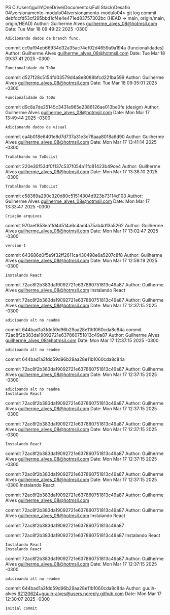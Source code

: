 PS C:\Users\guilh\OneDrive\Documentos\Full Stack\Desafio 04\versionamento-modulo04\versionamento-modulo04> git log
commit debfdcfd53cf295bbd1cf4e4e471ed83757302bc (HEAD -> main, origin/main, origin/HEAD)
Author: Guilherme Alves <guilherme_alves_08@hotmsil.com>
Date:   Tue Mar 18 09:49:22 2025 -0300

    Adicionando dados da branch func.

commit cc9af94eb66934d32a35ac74ef02d4659a9a194a (funcionalidades)
Author: Guilherme Alves <guilherme_alves_08@hotmsil.com>
Date:   Tue Mar 18 09:37:41 2025 -0300

    Funcionalidade do ToDo

commit d527f28c5154fd03579d4a8e8089bfcd221ba599
Author: Guilherme Alves <guilherme_alves_08@hotmsil.com>
Date:   Tue Mar 18 09:35:01 2025 -0300

    Funcionalidade do ToDo

commit d9c8a7de25145c3431e965e2386126ae013be0fe (design)
Author: Guilherme Alves <guilherme_alves_08@hotmsil.com>
Date:   Mon Mar 17 13:49:44 2025 -0300

    Adicionando dados de visual

commit ca4b018e6401e8d7d737a31e3c78aaa8018a6d90
Author: Guilherme Alves <guilherme_alves_08@hotmsil.com>
Date:   Mon Mar 17 13:41:14 2025 -0300

    Trabalhando no ToDoList

commit 220e30f53df0f137c537f054a11fd81423b49ce4
Author: Guilherme Alves <guilherme_alves_08@hotmsil.com>
Date:   Mon Mar 17 13:38:10 2025 -0300

    Trabalhando no ToDoList

commit c58369a290c320d80c51514304d923b73114d103
Author: Guilherme Alves <guilherme_alves_08@hotmsil.com>
Date:   Mon Mar 17 13:33:47 2025 -0300

    Criação arquivos

commit 970aef853ea1fd4d514a6c4ad4a75ab4d13a5262
Author: Guilherme Alves <guilherme_alves_08@hotmsil.com>
Date:   Mon Mar 17 13:02:47 2025 -0300

    version-1

commit 643686d0f5e9f32ff2611ca430498e6a5207c8f8
Author: Guilherme Alves <guilherme_alves_08@hotmsil.com>
Date:   Mon Mar 17 12:59:19 2025 -0300

    Instalando React

commit 72ac8f2b383da19092721e637860751813c49a87
Author: Guilherme Alves <guilherme_alves_08@hotmsil.com>
    Instalando React

commit 72ac8f2b383da19092721e637860751813c49a87
Author: Guilherme Alves <guilherme_alves_08@hotmsil.com>
Date:   Mon Mar 17 12:37:15 2025 -0300

    adicioando alt no readme

commit 644bad1a3fdd59d96b29aa28e11b1060cda8c84a
commit 72ac8f2b383da19092721e637860751813c49a87
Author: Guilherme Alves <guilherme_alves_08@hotmsil.com>
Date:   Mon Mar 17 12:37:15 2025 -0300

    adicioando alt no readme

commit 644bad1a3fdd59d96b29aa28e11b1060cda8c84a

commit 72ac8f2b383da19092721e637860751813c49a87
Author: Guilherme Alves <guilherme_alves_08@hotmsil.com>
Date:   Mon Mar 17 12:37:15 2025 -0300

    adicioando alt no readme
    Instalando React

commit 72ac8f2b383da19092721e637860751813c49a87
Author: Guilherme Alves <guilherme_alves_08@hotmsil.com>
Date:   Mon Mar 17 12:37:15 2025 -0300


commit 72ac8f2b383da19092721e637860751813c49a87
Author: Guilherme Alves <guilherme_alves_08@hotmsil.com>
Date:   Mon Mar 17 12:37:15 2025 -0300

    Instalando React

commit 72ac8f2b383da19092721e637860751813c49a87
Author: Guilherme Alves <guilherme_alves_08@hotmsil.com>
Date:   Mon Mar 17 12:37:15 2025 -0300

commit 72ac8f2b383da19092721e637860751813c49a87
Author: Guilherme Alves <guilherme_alves_08@hotmsil.com>
Date:   Mon Mar 17 12:37:15 2025 -0300
    Instalando React

commit 72ac8f2b383da19092721e637860751813c49a87
Author: Guilherme Alves <guilherme_alves_08@hotmsil.com>

commit 72ac8f2b383da19092721e637860751813c49a87
Author: Guilherme Alves <guilherme_alves_08@hotmsil.com>
    Instalando React

commit 72ac8f2b383da19092721e637860751813c49a87

commit 72ac8f2b383da19092721e637860751813c49a87
    Instalando React


    Instalando React
    Instalando React

commit 72ac8f2b383da19092721e637860751813c49a87
Author: Guilherme Alves <guilherme_alves_08@hotmsil.com>
Date:   Mon Mar 17 12:37:15 2025 -0300

    adicioando alt no readme

commit 644bad1a3fdd59d96b29aa28e11b1060cda8c84a
Author: guuih-alves <62120624+guuih-alves@users.noreply.github.com>
Date:   Mon Mar 17 12:30:07 2025 -0300

    Initial commit